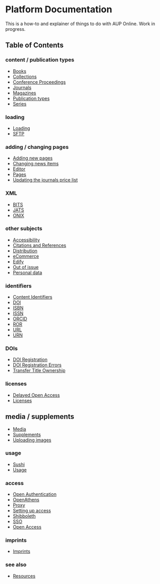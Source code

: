 # Platform Documentation
This is a how-to and explainer of things to do with AUP Online. Work in progress.

## Table of Contents

### content / publication types
- [Books](https://amsterdamuniversitypress.github.io/platform-documentation/books)
- [Collections](collections.md)
- [Conference Proceedings](https://amsterdamuniversitypress.github.io/platform-documentation/conferenceproceedings)
- [Journals](https://amsterdamuniversitypress.github.io/platform-documentation/journals)
- [Magazines](https://amsterdamuniversitypress.github.io/platform-documentation/magazines)
- [Publication types](https://amsterdamuniversitypress.github.io/platform-documentation/publicationtypes)
- [Series](series.md)

### loading
- [Loading](https://amsterdamuniversitypress.github.io/platform-documentation/loading)
- [SFTP](sftp.md)

### adding / changing pages
- [Adding new pages](https://amsterdamuniversitypress.github.io/platform-documentation/addingnewpages)
- [Changing news items](https://amsterdamuniversitypress.github.io/platform-documentation/changingnewsitems)
- [Editor](https://amsterdamuniversitypress.github.io/platform-documentation/editor)
- [Pages](https://amsterdamuniversitypress.github.io/platform-documentation/pages)
- [Updating the journals price list](https://amsterdamuniversitypress.github.io/platform-documentation/updatingjournalspricelist)

### XML
- [BITS](https://amsterdamuniversitypress.github.io/platform-documentation/bits)
- [JATS](https://amsterdamuniversitypress.github.io/platform-documentation/jats)
- [ONIX](https://amsterdamuniversitypress.github.io/platform-documentation/onix)

### other subjects
- [Accessibility](https://amsterdamuniversitypress.github.io/platform-documentation/accessibility)
- [Citations and References](https://amsterdamuniversitypress.github.io/platform-documentation/citationsreferences)
- [Distribution](distribution.md)
- [eCommerce](https://amsterdamuniversitypress.github.io/platform-documentation/ecommerce)
- [Edify](edify.md)
- [Out of issue](outofissue.md)
- [Personal data](https://amsterdamuniversitypress.github.io/platform-documentation/personaldata)

### identifiers
- [Content Identifiers](contentidentifiers.md)
- [DOI](doi.md)
- [ISBN](isbn.md)
- [ISSN](issn.md)
- [ORCID](orcid.md)
- [ROR](ror.md)
- [URL](url.md)
- [URN](urn.md)

### DOIs
- [DOI Registration](doiregistration.md)
- [DOI Registration Errors](doiregistrationerrors.md)
- [Transfer Title Ownership](transfertitleownership.md)

### licenses
- [Delayed Open Access](https://amsterdamuniversitypress.github.io/platform-documentation/delayedopenaccess)
- [Licenses](https://amsterdamuniversitypress.github.io/platform-documentation/licenses)

## media / supplements
- [Media](https://amsterdamuniversitypress.github.io/platform-documentation/media)
- [Supplements](https://amsterdamuniversitypress.github.io/platform-documentation/supplements)
- [Uploading images](https://amsterdamuniversitypress.github.io/platform-documentation/uploadingimages)

### usage
- [Sushi](https://amsterdamuniversitypress.github.io/platform-documentation/sushi)
- [Usage](https://amsterdamuniversitypress.github.io/platform-documentation/usage)

### access
- [Open Authentication](https://amsterdamuniversitypress.github.io/platform-documentation/openauthentication)
- [OpenAthens](https://amsterdamuniversitypress.github.io/platform-documentation/openathens)
- [Proxy](https://amsterdamuniversitypress.github.io/platform-documentation/proxy)
- [Setting up access](https://amsterdamuniversitypress.github.io/platform-documentation/settingupaccess)
- [Shibboleth](https://amsterdamuniversitypress.github.io/platform-documentation/shibboleth)
- [SSO](https://amsterdamuniversitypress.github.io/platform-documentation/sso)
- [Open Access](https://amsterdamuniversitypress.github.io/platform-documentation/openaccess)

### imprints
- [Imprints](https://amsterdamuniversitypress.github.io/platform-documentation/imprints)

### see also
- [Resources](https://amsterdamuniversitypress.github.io/platform-documentation/resources)

<!--
## webinar
- [webinar-20240606](https://amsterdamuniversitypress.github.io/platform-documentation/webinar-20240606)

## planned pages

- XML instructions per content type (journals, processings, books, magazines)
- file names / directory structures
- dealing with the FTP
- dealing with the site
- procedures (DOI registration, archiving, supplements)
-->
